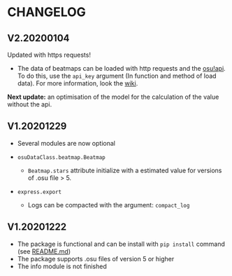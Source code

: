 # CHANGELOG

## V2.20200104
Updated with https requests!
 * The data of beatmaps can be loaded with http requests and the [osu!api][api]. To do this, use the `api_key` argument (In function and method of load data). For more information, look the [wiki][wiki].

**Next update:** an optimisation of the model for the calculation of the value without the api.

## V1.20201229
 * Several modules are now optional

 * `osuDataClass.beatmap.Beatmap`
   * `Beatmap.stars` attribute initialize with a estimated value for versions of .osu file > 5.

 * `express.export`
   * Logs can be compacted with the argument: `compact_log`

## V1.20201222
 * The package is functional and can be install with `pip install` command (see [README.md][readme])
 * The package supports .osu files of version 5 or higher
 * The info module is not finished

[readme]: https://github.com/LostPy/OsuData/blob/main/README.md
[api]: https://github.com/ppy/osu-api/wiki
[wiki]: https://github.com/LostPy/OsuData/wiki
